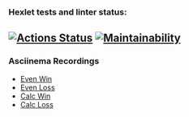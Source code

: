 ### Hexlet tests and linter status:
[![Actions Status](https://github.com/aleksandr-pronichev/java-project-61/actions/workflows/hexlet-check.yml/badge.svg)](https://github.com/aleksandr-pronichev/java-project-61/actions)
[![Maintainability](https://api.codeclimate.com/v1/badges/71de738da0be378eb55e/maintainability)](https://codeclimate.com/github/aleksandr-pronichev/java-project-61/maintainability)
---
### Asciinema Recordings
  - [Even Win](https://asciinema.org/a/ylky9EZ8o86E812RR3G1bjgXu)
  - [Even Loss](https://asciinema.org/a/3u4cu6qKM7NrWQSarXdV05UJR)
  - [Calc Win](https://asciinema.org/a/GZl6csgFlMaMmGbcXLTZfcMYF)
  - [Calc Loss](https://asciinema.org/a/ZZq9WttI9ZzYTkAY3tlxoEJbR)
